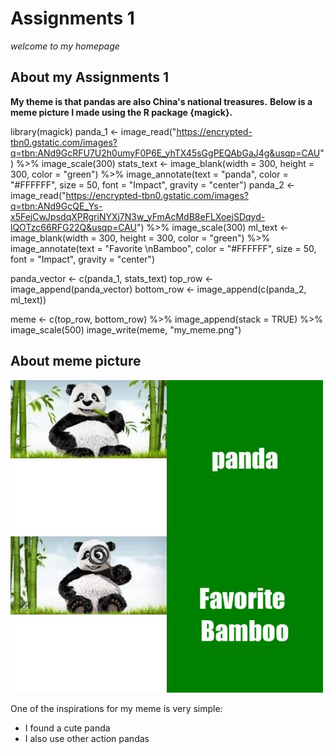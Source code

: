 # Assignments 1

*welcome to my homepage*

## About my Assignments 1

**My theme is that pandas are also China's national treasures.**
**Below is a meme picture I made using the R package {magick}.**

library(magick)
panda_1 <- image_read("https://encrypted-tbn0.gstatic.com/images?q=tbn:ANd9GcRFU7U2h0umyF0P6E_yhTX45sGgPEQAbGaJ4g&usqp=CAU") %>%
  image_scale(300)
stats_text <- image_blank(width = 300, 
                          height = 300, 
                          color = "green") %>%
  image_annotate(text = "panda",
                 color = "#FFFFFF",
                 size = 50,
                 font = "Impact",
                 gravity = "center")
panda_2 <- image_read("https://encrypted-tbn0.gstatic.com/images?q=tbn:ANd9GcQE_Ys-x5FejCwJpsdqXPRgriNYXj7N3w_yFmAcMdB8eFLXoejSDqyd-lQOTzc66RFG22Q&usqp=CAU") %>%
  image_scale(300)
ml_text <- image_blank(width = 300, 
                       height = 300, 
                       color = "green") %>%
  image_annotate(text = "Favorite \nBamboo",
                 color = "#FFFFFF",
                 size = 50,
                 font = "Impact",
                 gravity = "center")

panda_vector <- c(panda_1, stats_text)
top_row <- image_append(panda_vector)
bottom_row <- image_append(c(panda_2, ml_text))


meme <- c(top_row, bottom_row) %>%
  image_append(stack = TRUE) %>%
  image_scale(500)
image_write(meme, "my_meme.png")
## About meme picture


![](meme.R.R.png)



One of the inspirations for my meme is very simple:

- I found a cute panda
- I also use other action pandas

